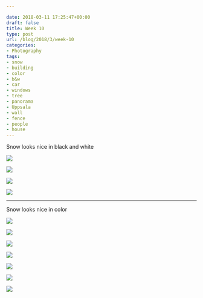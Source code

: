 ```yaml
---

date: 2018-03-11 17:25:47+00:00
draft: false
title: Week 10
type: post
url: /blog/2018/3/week-10
categories:
- Photography
tags:
- snow
- building
- color
- b&w
- car
- windows
- tree
- panorama
- Uppsala
- wall
- fence
- people
- house
---
```


Snow looks nice in black and white



  
![](/images/2018-03-11-20183week-10/IMG_4692.jpg)

  

  
![](/images/2018-03-11-20183week-10/IMG_4693.jpg)

  

  
![](/images/2018-03-11-20183week-10/IMG_4752.jpg)

  

  
![](/images/2018-03-11-20183week-10/IMG_4777.jpg)

  



* * *

Snow looks nice in color



  
![](/images/2018-03-11-20183week-10/IMG_4749.jpg)

  

  
![](/images/2018-03-11-20183week-10/IMG_4695.jpg)

  

  
![](/images/2018-03-11-20183week-10/IMG_4696.jpg)

  

  
![](/images/2018-03-11-20183week-10/IMG_4756.jpg)

  

  
![](/images/2018-03-11-20183week-10/IMG_4762.jpg)

  

  
![](/images/2018-03-11-20183week-10/IMG_4711+2.jpg)

  

  
![](/images/2018-03-11-20183week-10/IMG_4714.jpg)

  


